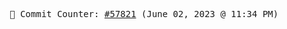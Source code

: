 <p align="center">
    <samp>
        📮 Commit Counter: <a href="https://github.com/Javascript-void0/Javascript-void0/commits/main">#57821</a> (June 02, 2023 @ 11:34 PM)
    </samp>
</p>